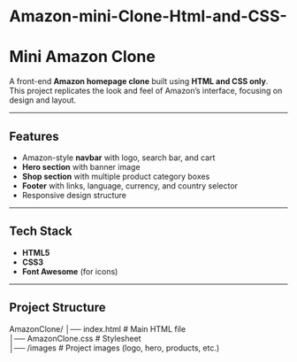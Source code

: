 # Amazon-mini-Clone-Html-and-CSS-
# Mini Amazon Clone

A front-end **Amazon homepage clone** built using **HTML and CSS only**.  
This project replicates the look and feel of Amazon’s interface, focusing on design and layout.

---

## Features
-  Amazon-style **navbar** with logo, search bar, and cart  
- **Hero section** with banner image  
- **Shop section** with multiple product category boxes  
- **Footer** with links, language, currency, and country selector  
- Responsive design structure  

---

##  Tech Stack
- **HTML5**  
- **CSS3**  
- **Font Awesome** (for icons)  

---

## Project Structure
AmazonClone/
│── index.html # Main HTML file
<br>
│── AmazonClone.css # Stylesheet
<br>
│── /images # Project images (logo, hero, products, etc.)
